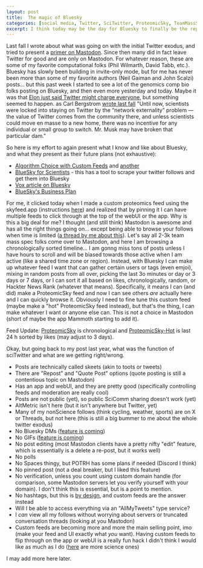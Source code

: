 ```yaml
---
layout: post
title:  The magic of Bluesky
categories: [social media, Twitter, SciTwitter, ProteomicSky, TeamMassSpec]
excerpt: I think today may be the day for Bluesky to finally be the replacement for SciTwitter. It has the right pieces and may actually have people.
---
```


Last fall I wrote about what was going on with the initial Twitter exodus, and tried to present a [primer on Mastodon](https://neely.github.io/MarchToMastodon/). Since then many did in fact leave Twitter for good and are only on Mastodon. For whatever reason, these are some of my favorite computational folks (Phil Wilmarth, David Tabb, etc.). Bluesky has slowly been building in invite-only mode, but for me has never been more than some of my favorite authors (Neil Gaiman and John Scalzi) posts... but this past week I started to see a lot of the genomics comp bio folks posting on Bluesky, and then even more yesterday and today. Maybe it was that [Elon just said Twitter might charge everyone](https://techcrunch.com/2023/09/18/elon-musk-says-x-will-charge-users-a-small-monthly-payment-to-use-its-service/), but something seemed to happen. as Carl Bergstrom [wrote last fall](https://web.archive.org/web/20230714014429/https://www.nytimes.com/2022/11/19/opinion/pandemic-twitter.html) "Until now, scientists were locked into staying on Twitter by the “network externality” problem — the value of Twitter comes from the community there, and unless scientists could move en masse to a new home, there was no incentive for any individual or small group to switch. Mr. Musk may have broken that particular dam."

So here is my effort to again present what I know and like about Bluesky, and what they present as their future plans (not exhaustive):
- [Algorithm Choice with Custom Feeds](https://blueskyweb.xyz/blog/7-27-2023-custom-feeds) and [another](https://www.engadget.com/bluesky-now-lets-you-choose-your-own-algorithm-183824105.html)
- [BlueSky for Scientists](https://docs.google.com/document/d/1aPddaH-d7N53jZm1S3vUrfjVVy5nykPQz6qd7QpPCQE/edit#heading=h.58mkl21vxs3m) - this has a tool to scrape your twitter follows and get them into Bluesky
- [Vox article on Bluesky](https://www.vox.com/technology/2023/4/29/23702979/bluesky-twitter-elon-musk-jack-dorsey-chrissy-teigen-aoc-dril-decentralized)
- [BlueSky's Business Plan](https://blueskyweb.xyz/blog/7-05-2023-business-plan)

For me, it clicked today when I made a custom proteomics feed using the skyfeed.app (instructions [here](https://bsky.app/profile/markrubin.bsky.social/post/3k7bn2bbkmr2s)) and realized that by pinning it I can have multiple feeds to click through at the top of the webUI or the app. Why is this a big deal for me? I thought (and still think) Mastodon is awesome and has all the right things going on... except being able to browse your follows when time is limited ([a thread by me about this](https://x.com/neely615/status/1683599480229068801?s=20)). Let's say all 2-3k team mass spec folks come over to Mastodon, and here I am browsing a chronologically sorted timeline... I am gonng miss tons of posts unless I have hours to scroll and will be biased towards those active when I am active (like a shared time zone or region). Instead, with Bluesky I can make up whatever feed I want that can gather certain users or tags (even emjoi), mixing in random posts from all over, picking the last 3o minutes or day or 3 days or 7 days, or I can sort it all based on likes, chronologically, random, or Hackter News Rank (whatever that means). Specifically, it means I can (and did) make a ProteomicSky feed and now I can see others *are* actually here and I can quickly browse it. Obviously I need to fine tune this custom feed (maybe make a "hot" ProteomicSky feed instead), but that's the thing, I can make whatever I want or anyone else can. This is not a choice in Mastodon (short of maybe the app Mammoth starting to add it).

Feed Update: [ProteomicSky](https://bsky.app/profile/did:plc:gl7bvz3uo4ym2fnmvgkjzeb3/feed/aaakx5my5bkl2) is chronological and [ProteomicSky-Hot](https://bsky.app/profile/did:plc:gl7bvz3uo4ym2fnmvgkjzeb3/feed/aaalgayjgixrs) is last 24 h sorted by likes (may adjust to 3 days).


Okay, but going back to my post last year, what was the function of sciTwitter and what are we getting right/wrong.
- Posts are technically called skeets (akin to toots or tweets)
- There are "Repost" and "Quote Post" options (quote posting is still a contentious topic on Mastodon)
- Has an app and webUI, and they are pretty good (specifically controlling feeds and moderation are really cool)
- Posts are not public (yet), so public SciComm sharing doesn't work (yet)
- AltMetric isn't here (but it isn't anywhere but Twitter, yet)
- Many of my nonScience follows (think cycling, weather, sports) are on X or Threads, but not here (this is still a big bummer to me about the whole twitter exodus)
- No Bluesky DMs ([feature is coming](https://docs.google.com/document/d/1aPddaH-d7N53jZm1S3vUrfjVVy5nykPQz6qd7QpPCQE/edit#heading=h.58mkl21vxs3m))
- No GIFs ([feature is coming](https://docs.google.com/document/d/1aPddaH-d7N53jZm1S3vUrfjVVy5nykPQz6qd7QpPCQE/edit#heading=h.58mkl21vxs3m))
- No post editing (most Mastodon clients have a pretty nifty "edit" feature, which is essentially is a delete a re-post, but it works well)
- No polls
- No Spaces thingy, but POTRH has some plans if needed (Discord I think)
- No pinned post (not a deal breaker, but I liked this feature)
- No verification, unless you count using custom domain handle (for comparison, some Mastodon servers let you verify yourself with your domain). I don't think this is essential, but is a point to mention.
- No hashtags, but this is [by design](https://github.com/bluesky-social/proposals/tree/main/0003-hashtags), and custom feeds are the answer instead
- Will I be able to access everything via an "AllMyTweets" type service?
- I *can* view all my follows without worrying about servers or truncated conversation threads (looking at you Mastodon)
- Custom feeds are becoming more and more the main selling point, imo (make your feed and UI exactly what *you* want). Having custom feeds to flip through on the app or webUI is a really fun hack I didn't think I would like as much as I do ([here](https://docs.google.com/spreadsheets/d/1tJw1r_Dif9AN6lVNNaZ-nwDdbM7tPemobo5_S2aEl_U/edit) are more science ones)


I may add more here later.


&nbsp;  
&nbsp;  
&nbsp;  
